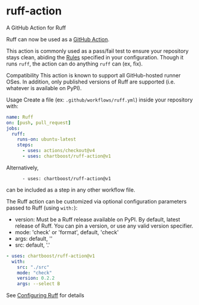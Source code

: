 # ruff-action
A GitHub Action for Ruff


Ruff can now be used as a [GitHub Action](https://github.com/features/actions).

This action is commonly used as a pass/fail test to ensure your repository stays clean, abiding the [Rules](https://docs.astral.sh/ruff/rules/) specified in your configuration.  Though it runs `ruff`, the action can do anything `ruff` can (ex, fix).

Compatibility
This action is known to support all GitHub-hosted runner OSes. In addition, only published versions of Ruff are supported (i.e. whatever is available on PyPI).

Usage
Create a file (ex: `.github/workflows/ruff.yml`) inside your repository with:

```yaml
name: Ruff
on: [push, pull_request]
jobs:
  ruff:
    runs-on: ubuntu-latest
    steps:
      - uses: actions/checkout@v4
      - uses: chartboost/ruff-action@v1
```

Alternatively,
```
      - uses: chartboost/ruff-action@v1
```
can be included as a step in any other workflow file.

The Ruff action can be customized via optional configuration parameters passed to Ruff (using `with:`):

- version: Must be a Ruff release available on PyPI. By default, latest release of Ruff. You can pin a version, or use any valid version specifier.
- mode: 'check' or 'format', default, 'check'
- args: default, ''
- src: default, '.'

```yaml
- uses: chartboost/ruff-action@v1
  with:
    src: "./src"
    mode: "check"
    version: 0.2.2
    args: --select B
```

See [Configuring Ruff](https://github.com/astral-sh/ruff/blob/main/docs/configuration.md) for details
